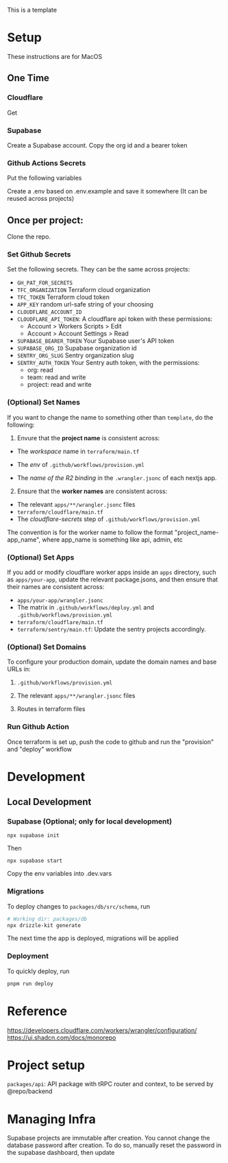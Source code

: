 This is a template

# Setup

These instructions are for MacOS

## One Time

### Cloudflare

Get

### Supabase

Create a Supabase account. Copy the org id and a bearer token

### Github Actions Secrets

Put the following variables

Create a .env based on .env.example and save it somewhere (It can be reused across projects)

## Once per project:

Clone the repo.

### Set Github Secrets

Set the following secrets. They can be the same across projects:

- `GH_PAT_FOR_SECRETS`
- `TFC_ORGANIZATION` Terraform cloud organization
- `TFC_TOKEN` Terraform cloud token
- `APP_KEY` random url-safe string of your choosing
- `CLOUDFLARE_ACCOUNT_ID`
- `CLOUDFLARE_API_TOKEN`: A cloudflare api token with these permissions:
  - Account > Workers Scripts > Edit
  - Account > Account Settings > Read
- `SUPABASE_BEARER_TOKEN` Your Supabase user's API token
- `SUPABASE_ORG_ID` Supabase organization id
- `SENTRY_ORG_SLUG` Sentry organization slug
- `SENTRY_AUTH_TOKEN` Your Sentry auth token, with the permissions:
  - org: read
  - team: read and write
  - project: read and write

### (Optional) Set Names

If you want to change the name to something other than `template`, do the following:

1. Envure that the **project name** is consistent across:

- The _workspace_ name in `terraform/main.tf`

- The _env_ of `.github/workflows/provision.yml`

- The _name of the R2 binding_ in the `.wrangler.jsonc` of each nextjs app.

2. Ensure that the **worker names** are consistent across:

- The relevant `apps/**/wrangler.jsonc` files
- `terraform/cloudflare/main.tf`
- The _cloudflare-secrets_ step of `.github/workflows/provision.yml`

The convention is for the worker name to follow the format "project_name-app_name", where app_name is something like api, admin, etc

### (Optional) Set Apps

If you add or modify cloudflare worker apps inside an `apps` directory, such as `apps/your-app`, update the relevant package.jsons, and then ensure that their names are consistent across:

- `apps/your-app/wrangler.jsonc`
- The matrix in `.github/workflows/deploy.yml` and `.github/workflows/provision.yml`
- `terraform/cloudflare/main.tf`
- `terraform/sentry/main.tf`: Update the sentry projects accordingly.

### (Optional) Set Domains

To configure your production domain, update the domain names and base URLs in:

1. `.github/workflows/provision.yml`

2. The relevant `apps/**/wrangler.jsonc` files

3. Routes in terraform files

### Run Github Action

Once terraform is set up, push the code to github and run the "provision" and "deploy" workflow

# Development

## Local Development

### Supabase (Optional; only for local development)

```
npx supabase init
```

Then

```
npx supabase start
```

Copy the env variables into .dev.vars

### Migrations

To deploy changes to `packages/db/src/schema`, run

```bash
# Working dir: packages/db
npx drizzle-kit generate
```

The next time the app is deployed, migrations will be applied

### Deployment

To quickly deploy, run

```bash
pnpm run deploy
```

# Reference

https://developers.cloudflare.com/workers/wrangler/configuration/
https://ui.shadcn.com/docs/monorepo

# Project setup

`packages/api`: API package with tRPC router and context, to be served by @repo/backend

# Managing Infra

Supabase projects are immutable after creation. You cannot change the database password after creation. To do so, manually reset the password in the supabase dashboard, then update
